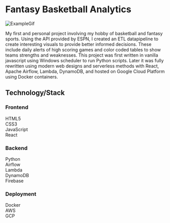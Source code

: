 # Fantasy Basketball Analytics

![ExampleGif](https://i.imgur.com/30O0wGO.gif)

My first and personal project involving my hobby of basketball and fantasy sports. Using the API provided by ESPN, I created an ETL datapipeline to create interesting visuals to provide better informed decisions. These include daily alerts of high scoring games and color coded tables to show teams strengths and weaknesses. This project was first written in vanilla javascript using Windows scheduler to run Python scripts. Later it was fully rewritten using modern web designs and serverless methods with React, Apache Airflow, Lambda, DynamoDB, and hosted on Google Cloud Platform using Docker containers.

## Technology/Stack

### Frontend
HTML5\
CSS3\
JavaScript\
React

### Backend
Python\
Airflow\
Lambda\
DynamoDB\
Firebase

### Deployment
Docker\
AWS\
GCP